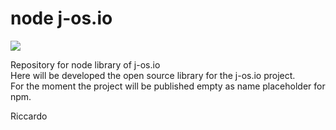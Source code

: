 # node j-os.io
![](http://j-os.io/assets/images/logo.png)

Repository for node library of j-os.io  
Here will be developed the open source library for the j-os.io project.  
For the moment the project will be published empty as name placeholder for npm.  
  
Riccardo
